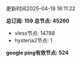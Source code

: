 更新时间2025-04-18 18:11:22

**总订阅: 159**
**总节点: 45260**
- vless节点: 14788
- hysteria2节点: 1

**google ping有效节点: 524**
